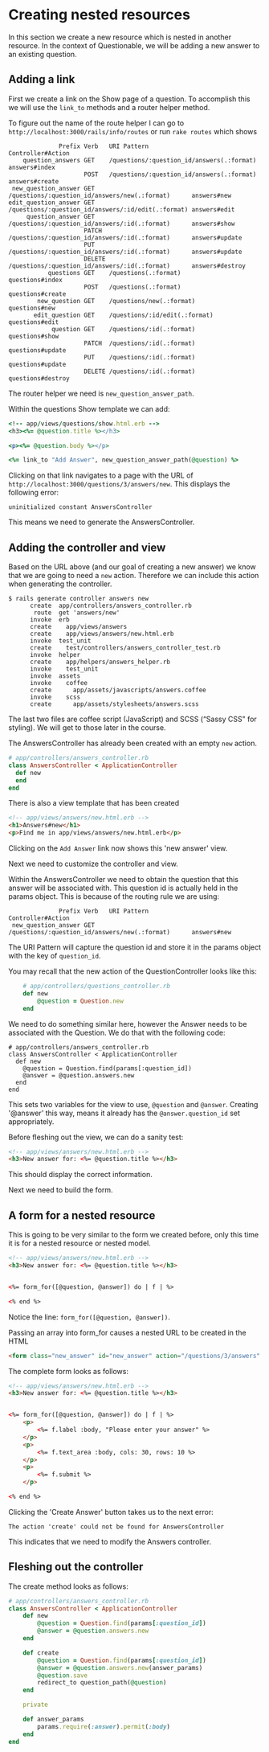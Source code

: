# Creating nested resources

In this section we create a new resource which is nested in another resource. In the context of Questionable, we will be adding a new answer to an existing question.

## Adding a link

First we create a link on the Show page of a question. To accomplish this we will use the `link_to` methods and a router helper method. 

To figure out the name of the route helper I can go to `http://localhost:3000/rails/info/routes` or run `rake routes` which shows 

```
              Prefix Verb   URI Pattern                                        Controller#Action
    question_answers GET    /questions/:question_id/answers(.:format)          answers#index
                     POST   /questions/:question_id/answers(.:format)          answers#create
 new_question_answer GET    /questions/:question_id/answers/new(.:format)      answers#new
edit_question_answer GET    /questions/:question_id/answers/:id/edit(.:format) answers#edit
     question_answer GET    /questions/:question_id/answers/:id(.:format)      answers#show
                     PATCH  /questions/:question_id/answers/:id(.:format)      answers#update
                     PUT    /questions/:question_id/answers/:id(.:format)      answers#update
                     DELETE /questions/:question_id/answers/:id(.:format)      answers#destroy
           questions GET    /questions(.:format)                               questions#index
                     POST   /questions(.:format)                               questions#create
        new_question GET    /questions/new(.:format)                           questions#new
       edit_question GET    /questions/:id/edit(.:format)                      questions#edit
            question GET    /questions/:id(.:format)                           questions#show
                     PATCH  /questions/:id(.:format)                           questions#update
                     PUT    /questions/:id(.:format)                           questions#update
                     DELETE /questions/:id(.:format)                           questions#destroy

```

The router helper we need is `new_question_answer_path`.

Within the questions Show template we can add:

```ruby
<!-- app/views/questions/show.html.erb -->
<h3><%= @question.title %></h3>

<p><%= @question.body %></p>

<%= link_to "Add Answer", new_question_answer_path(@question) %>

```

Clicking on that link navigates to a page with the URL of `http://localhost:3000/questions/3/answers/new`. This displays the following error:

```
uninitialized constant AnswersController
```

This means we need to generate the AnswersController. 

## Adding the controller and view

Based on the URL above (and our goal of creating a new answer) we know that we are going to need a `new` action. Therefore we can include this action when generating the controller.

```
$ rails generate controller answers new
      create  app/controllers/answers_controller.rb
       route  get 'answers/new'
      invoke  erb
      create    app/views/answers
      create    app/views/answers/new.html.erb
      invoke  test_unit
      create    test/controllers/answers_controller_test.rb
      invoke  helper
      create    app/helpers/answers_helper.rb
      invoke    test_unit
      invoke  assets
      invoke    coffee
      create      app/assets/javascripts/answers.coffee
      invoke    scss
      create      app/assets/stylesheets/answers.scss
```

The last two files are coffee script (JavaScript) and SCSS (“Sassy CSS" for styling). We will get to those later in the course. 


The AnswersController has already been created with an empty `new` action. 

```ruby
# app/controllers/answers_controller.rb
class AnswersController < ApplicationController
  def new
  end
end
```
There is also a view template that has been created
```html
<!-- app/views/answers/new.html.erb -->
<h1>Answers#new</h1>
<p>Find me in app/views/answers/new.html.erb</p>

```

Clicking on the `Add Answer` link now shows this 'new answer' view.

Next we need to customize the controller and view.

Within the AnswersController we need to obtain the question that this answer will be associated with. This question id is actually held in the params object. This is because of the routing rule we are using:

```
              Prefix Verb   URI Pattern                                        Controller#Action
 new_question_answer GET    /questions/:question_id/answers/new(.:format)      answers#new
```

The URI Pattern will capture the question id and store it in the params object with the key of `question_id`. 

You may recall that the new action of the QuestionController looks like this:

```ruby
	# app/controllers/questions_controller.rb
	def new
		@question = Question.new
	end
```

We need to do something similar here, however the Answer needs to be associated with the Question. We do that with the following code:

```
# app/controllers/answers_controller.rb
class AnswersController < ApplicationController
  def new
  	@question = Question.find(params[:question_id])
  	@answer = @question.answers.new
  end
end
```
This sets two variables for the view to use, `@question` and `@answer`. Creating '@answer' this way, means it already has the `@answer.question_id` set appropriately.

Before fleshing out the view, we can do a sanity test:

```html
<!-- app/views/answers/new.html.erb -->
<h3>New answer for: <%= @question.title %></h3>
```

This should display the correct information.

Next we need to build the form.

## A form for a nested resource

This is going to be very similar to the form we created before, only this time it is for a nested resource or nested model.

```html
<!-- app/views/answers/new.html.erb -->
<h3>New answer for: <%= @question.title %></h3>


<%= form_for([@question, @answer]) do | f | %>

<% end %>

```

Notice the line: `form_for([@question, @answer])`.

Passing an array into form_for causes a nested URL to be created in the HTML

```html
<form class="new_answer" id="new_answer" action="/questions/3/answers" accept-charset="UTF-8" method="post">
```

The complete form looks as follows:

```html
<!-- app/views/answers/new.html.erb -->
<h3>New answer for: <%= @question.title %></h3>


<%= form_for([@question, @answer]) do | f | %>
	<p>
		<%= f.label :body, "Please enter your answer" %>
	</p>
	<p>	
		<%= f.text_area :body, cols: 30, rows: 10 %>
	</p>
	<p>
		<%= f.submit %>
	</p>

<% end %>

```

Clicking the 'Create Answer' button takes us to the next error:

```
The action 'create' could not be found for AnswersController
```

This indicates that we need to modify the Answers controller.

## Fleshing out the controller

The create method looks as follows:

```ruby
# app/controllers/answers_controller.rb
class AnswersController < ApplicationController
	def new
	  	@question = Question.find(params[:question_id])
	  	@answer = @question.answers.new
	end

	def create
	  	@question = Question.find(params[:question_id])
	  	@answer = @question.answers.new(answer_params)
	  	@question.save
	    redirect_to question_path(@question)
	end

	private 

	def answer_params
		params.require(:answer).permit(:body)
	end
end

```



